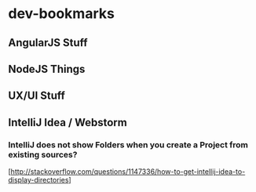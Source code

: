 # dev-bookmarks

## AngularJS Stuff

## NodeJS Things

## UX/UI Stuff

## IntelliJ Idea / Webstorm

### IntelliJ does not show Folders when you create a Project from existing sources?
[http://stackoverflow.com/questions/1147336/how-to-get-intellij-idea-to-display-directories]
